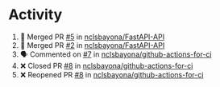 # Activity
<!--START_SECTION:activity-->
1. 🎉 Merged PR [#5](https://github.com/nclsbayona/FastAPI-API/pull/5) in [nclsbayona/FastAPI-API](https://github.com/nclsbayona/FastAPI-API)
2. 🎉 Merged PR [#2](https://github.com/nclsbayona/FastAPI-API/pull/2) in [nclsbayona/FastAPI-API](https://github.com/nclsbayona/FastAPI-API)
3. 🗣 Commented on [#7](https://github.com/nclsbayona/github-actions-for-ci/issues/7) in [nclsbayona/github-actions-for-ci](https://github.com/nclsbayona/github-actions-for-ci)
4. ❌ Closed PR [#8](https://github.com/nclsbayona/github-actions-for-ci/pull/8) in [nclsbayona/github-actions-for-ci](https://github.com/nclsbayona/github-actions-for-ci)
5. ❌ Reopened PR [#8](https://github.com/nclsbayona/github-actions-for-ci/pull/8) in [nclsbayona/github-actions-for-ci](https://github.com/nclsbayona/github-actions-for-ci)
<!--END_SECTION:activity-->
